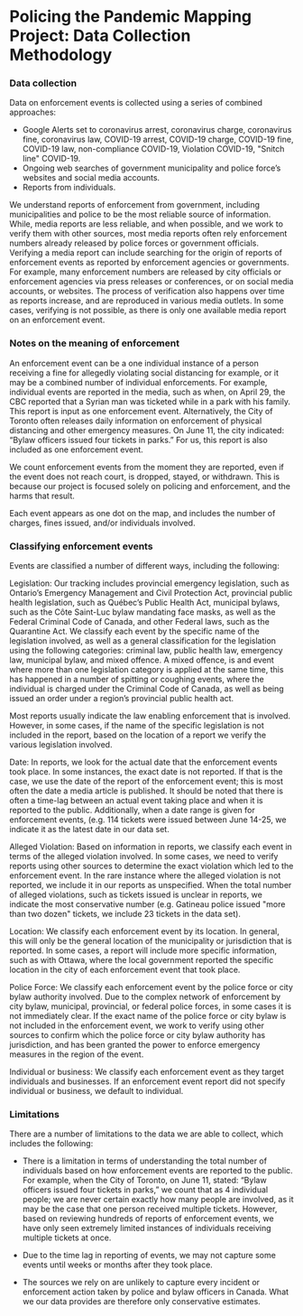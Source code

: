 # Policing the Pandemic Mapping Project: Data Collection Methodology

### Data collection
Data on enforcement events is collected using a series of combined approaches: 

- Google Alerts set to coronavirus arrest, coronavirus charge, coronavirus fine, coronavirus law, COVID-19 arrest, COVID-19 charge, COVID-19 fine, COVID-19 law, non-compliance COVID-19, Violation COVID-19, "Snitch line" COVID-19. 
- Ongoing web searches of government municipality and police force’s websites and social media accounts. 
- Reports from individuals. 

We understand reports of enforcement from government, including municipalities and police to be the most reliable source of information. While, media reports are less reliable, and when possible, and we work to verify them with other sources, most media reports often rely enforcement numbers already released by police forces or government officials. Verifying a media report can include searching for the origin of reports of enforcement events as reported by enforcement agencies or governments. For example, many enforcement numbers are released by city officials or enforcement agencies via press releases or conferences, or on social media accounts, or websites. The process of verification also happens over time as reports increase, and are reproduced in various media outlets. In some cases, verifying is not possible, as there is only one available media report on an enforcement event.

### Notes on the meaning of enforcement
An enforcement event can be a one individual instance of a person receiving a fine for allegedly violating social distancing for example, or it may be a combined number of individual enforcements. For example, individual events are reported in the media, such as when, on April 29, the CBC reported that a Syrian man was ticketed while in a park with his family. This report is input as one enforcement event. Alternatively, the City of Toronto often releases daily information on enforcement of physical distancing and other emergency measures. On June 11, the city indicated: “Bylaw officers issued four tickets in parks.” For us, this report is also included as one enforcement event. 

We count enforcement events from the moment they are reported, even if the event does not reach court, is dropped, stayed, or withdrawn. This is because our project is focused solely on policing and enforcement, and the harms that result. 

Each event appears as one dot on the map, and includes the number of charges, fines issued, and/or individuals involved. 

### Classifying enforcement events
Events are classified a number of different ways, including the following: 

Legislation: Our tracking includes provincial emergency legislation, such as Ontario’s Emergency Management and Civil Protection Act, provincial public health legislation, such as Québec’s Public Health Act, municipal bylaws, such as the Côte Saint-Luc bylaw mandating face masks, as well as the Federal Criminal Code of Canada, and other Federal laws, such as the Quarantine Act. We classify each event by the specific name of the legislation involved, as well as a general classification for the legislation using the following categories: criminal law, public health law, emergency law, municipal bylaw, and mixed offence. A mixed offence, is and event where more than one legislation category is applied at the same time, this has happened in a number of spitting or coughing events, where the individual is charged under the Criminal Code of Canada, as well as being issued an order under a region’s provincial public health act. 

Most reports usually indicate the law enabling enforcement that is involved. However, in some cases, if the name of the specific legislation is not included in the report, based on the location of a report we verify the various legislation involved. 

Date: In reports, we look for the actual date that the enforcement events took place. In some instances, the exact date is not reported. If that is the case, we use the date of the report of the enforcement event; this is most often the date a media article is published. It should be noted that there is often a time-lag between an actual event taking place and when it is reported to the public. Additionally, when a date range is given for enforcement events, (e.g. 114 tickets were issued between June 14-25, we indicate it as the latest date in our data set. 

Alleged Violation: Based on information in reports, we classify each event in terms of the alleged violation involved. In some cases, we need to verify reports using other sources to determine the exact violation which led to the enforcement event. In the rare instance where the alleged violation is not reported, we include it in our reports as unspecified. When the total number of alleged violations, such as tickets issued is unclear in reports, we indicate the most conservative number (e.g. Gatineau police issued "more than two dozen" tickets, we include 23 tickets in the data set). 

Location: We classify each enforcement event by its location. In general, this will only be the general location of the municipality or jurisdiction that is reported. In some cases, a report will include more specific information, such as with Ottawa, where the local government reported the specific location in the city of each enforcement event that took place. 

Police Force: We classify each enforcement event by the police force or city bylaw authority involved. Due to the complex network of enforcement by city bylaw, municipal, provincial, or federal police forces, in some cases it is not immediately clear. If the exact name of the police force or city bylaw is not included in the enforcement event, we work to verify using other sources to confirm which the police force or city bylaw authority has jurisdiction, and has been granted the power to enforce emergency measures in the region of the event. 

Individual or business: We classify each enforcement event as they target individuals and businesses. If an enforcement event report did not specify individual or business, we default to individual. 

### Limitations 
There are a number of limitations to the data we are able to collect, which includes the following: 

- There is a limitation in terms of understanding the total number of individuals based on how enforcement events are reported to the public. For example, when the City of Toronto, on June 11, stated: “Bylaw officers issued four tickets in parks,” we count that as 4 individual people; we are never certain exactly how many people are involved, as it may be the case that one person received multiple tickets. However, based on reviewing hundreds of reports of enforcement events, we have only seen extremely limited instances of individuals receiving multiple tickets at once. 

- Due to the time lag in reporting of events, we may not capture some events until weeks or months after they took place. 

- The sources we rely on are unlikely to capture every incident or enforcement action taken by police and bylaw officers in Canada. What we our data provides are therefore only conservative estimates.
